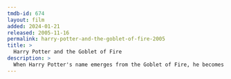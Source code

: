 ```yaml
---
tmdb-id: 674
layout: film
added: 2024-01-21
released: 2005-11-16
permalink: harry-potter-and-the-goblet-of-fire-2005
title: >
  Harry Potter and the Goblet of Fire
description: >
  When Harry Potter's name emerges from the Goblet of Fire, he becomes a competitor in a grueling battle for glory among three wizarding schools—the Triwizard Tournament. But since Harry never submitted his name for the Tournament, who did? Now Harry must confront a deadly dragon, fierce water demons and an enchanted maze only to find himself in the cruel grasp of He Who Must Not Be Named.
---
```

